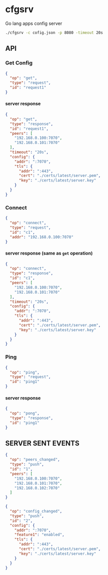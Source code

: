 cfgsrv
=========

Go lang apps config server

```bash
./cfgsrv -c cofig.json -p 8080 -timeout 20s
```

## API

### Get Config

```json
{
  "op": "get",
  "type": "request",
  "id": "request1"
}
```

#### server response

```json
{
  "op": "get",
  "type": "response",
  "id": "request1",
  "peers": [
    "192.168.0.100:7070",
    "192.168.0.101:7070"
  ],
  "timeout": "20s",
  "config": {
    "addr": ":7070",
    "tls": {
      "addr": ":443",
      "cert": "./certs/latest/server.pem",
      "key": "./certs/latest/server.key"
    }
  }
}
```

### Connect

```json
{
  "op": "connect",
  "type": "request",
  "id": "c1",
  "addr": "192.168.0.100:7070"
}
```

#### server response (same as `get` operation)

```json
{
  "op": "connect",
  "type": "response",
  "id": "c1",
  "peers": [
    "192.168.0.100:7070",
    "192.168.0.101:7070"
  ],
  "timeout": "20s",
  "config": {
    "addr": ":7070",
    "tls": {
      "addr": ":443",
      "cert": "./certs/latest/server.pem",
      "key": "./certs/latest/server.key"
    }
  }
}
```


### Ping

```json
{
  "op": "ping",
  "type": "request",
  "id": "ping1"
}
```

#### server response

```json
{
  "op": "pong",
  "type": "response",
  "id": "ping1"
}
```

## SERVER SENT EVENTS

```json
{
  "op": "peers_changed",
  "type": "push",
  "id": "1",
  "peers": [
    "192.168.0.100:7070",
    "192.168.0.101:7070",
    "192.168.0.102:7070"
  ]
}
```

```json
{
  "op": "config_changed",
  "type": "push",
  "id": "2",
  "config": {
    "addr": ":7070",
    "feature1": "enabled",
    "tls": {
      "addr": ":443",
      "cert": "./certs/latest/server.pem",
      "key": "./certs/latest/server.key"
    }
  }
}
```
